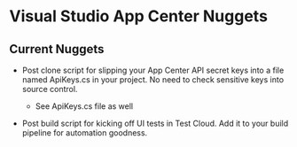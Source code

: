 # Visual Studio App Center Nuggets

## Current Nuggets

- Post clone script for slipping your App Center API secret keys into a file named ApiKeys.cs in your project. No need to check sensitive keys into source control.
  - See ApiKeys.cs file as well

- Post build script for kicking off UI tests in Test Cloud. Add it to your build pipeline for automation goodness.
